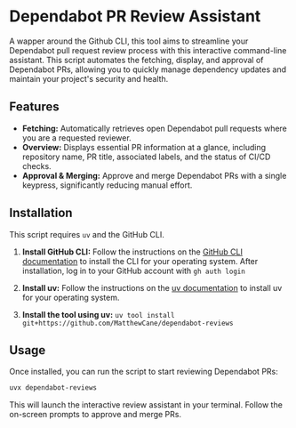 # Dependabot PR Review Assistant

A wapper around the Github CLI, this tool aims to streamline your Dependabot pull request review process with this interactive command-line assistant. This script automates the fetching, display, and approval of Dependabot PRs, allowing you to quickly manage dependency updates and maintain your project's security and health.

## Features

- **Fetching:** Automatically retrieves open Dependabot pull requests where you are a requested reviewer.
- **Overview:** Displays essential PR information at a glance, including repository name, PR title, associated labels, and the status of CI/CD checks.
- **Approval & Merging:** Approve and merge Dependabot PRs with a single keypress, significantly reducing manual effort.

## Installation

This script requires `uv` and the GitHub CLI.

1. **Install GitHub CLI:**
    Follow the instructions on the [GitHub CLI documentation](https://github.com/cli/cli#installation) to install the CLI for your operating system. After installation, log in to your GitHub account with `gh auth login`

2. **Install uv:**
    Follow the instructions on the [uv documentation](https://docs.astral.sh/uv/getting-started/installation/) to install uv for your operating system.

3. **Install the tool using uv:**
    `uv tool install git+https://github.com/MatthewCane/dependabot-reviews`

## Usage

Once installed, you can run the script to start reviewing Dependabot PRs:

```bash
uvx dependabot-reviews
```

This will launch the interactive review assistant in your terminal. Follow the on-screen prompts to approve and merge PRs.
